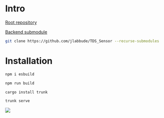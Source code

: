# Intro
[Root repository](https://github.com/jlabbude/TDS_Sensor)

[Backend submodule](https://github.com/jlabbude/tds_backend)

```bash
git clone https://github.com/jlabbude/TDS_Sensor --recurse-submodules
```

# Installation

```bash
npm i esbuild
```

```bash
npm run build
```

```bash
cargo install trunk
```

```bash
trunk serve
```

![](https://i.ibb.co/W0FD4cJ/img.png)